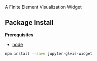 A Finite Element Visualization Widget

Package Install
---------------

**Prerequisites**
- [node](http://nodejs.org/)

```bash
npm install --save jupyter-glvis-widget
```
